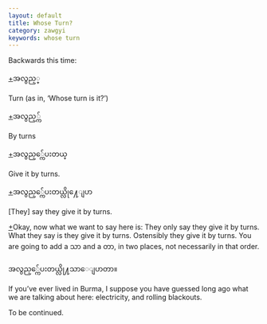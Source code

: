 ```yaml
---
layout: default
title: Whose Turn?
category: zawgyi
keywords: whose turn
---
```


<p>Backwards this time:</p>
<p class="hide-trigger"><a href='#'>+</a><span class='zawgyi'>အလွည့္</span></p>
<p class='hide-this'>Turn (as in, ‘Whose turn is it?’)</p>

<p class="hide-trigger"><a href='#'>+</a><span class='zawgyi'>အလွည့္က်</span></p>
<p class='hide-this'>By turns</p>

<p class="hide-trigger"><a href='#'>+</a><span class='zawgyi'>အလွည့္က်ေပးတယ္</span></p>
<p class='hide-this'>Give it by turns.</p>

<p class="hide-trigger"><a href='#'>+</a><span class='zawgyi'>အလွည့္က်ေပးတယ္လို႔ေျပာ</span></p>
<p class='hide-this'>[They] say they give it by turns.</p>

<p class="hide-trigger"><a href='#'>+</a>Okay, now what we want to say here is: They only say they give it by turns. What they say is they give it by turns. Ostensibly they give it by turns. You are going to add a <span class='zawgyi'>သာ</span> and a <span class='zawgyi'>တာ</span>‌, in two places, not necessarily in that order.</p>
<p class='hide-this'><span class='zawgyi'>အလွည့္က်ေပးတယ္လို႔သာေျပာတာ။</span></p>

<p>If you’ve ever lived in Burma, I suppose you have guessed long ago what we are talking about here: electricity, and rolling blackouts.</p>

<p>To be continued.</p>
